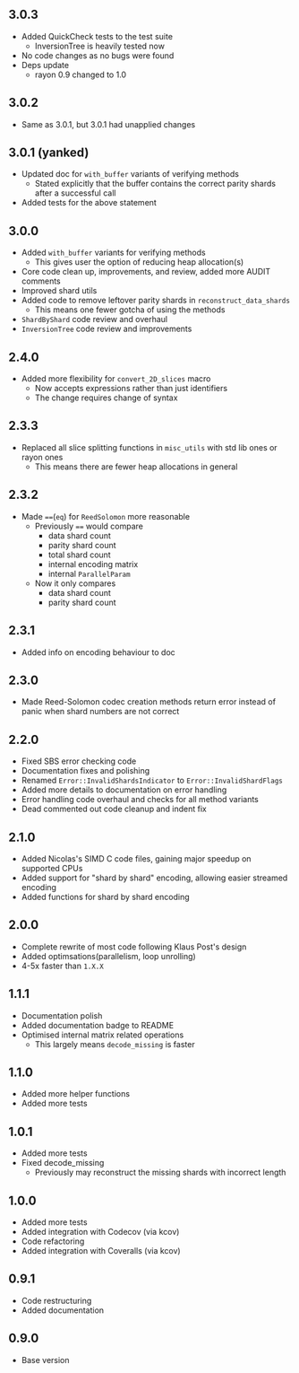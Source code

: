 ## 3.0.3
- Added QuickCheck tests to the test suite
  - InversionTree is heavily tested now
- No code changes as no bugs were found
- Deps update
  - rayon 0.9 changed to 1.0

## 3.0.2
- Same as 3.0.1, but 3.0.1 had unapplied changes

## 3.0.1 (yanked)
- Updated doc for `with_buffer` variants of verifying methods
  - Stated explicitly that the buffer contains the correct parity shards after a successful call
- Added tests for the above statement

## 3.0.0
- Added `with_buffer` variants for verifying methods
  - This gives user the option of reducing heap allocation(s)
- Core code clean up, improvements, and review, added more AUDIT comments
- Improved shard utils
- Added code to remove leftover parity shards in `reconstruct_data_shards`
  - This means one fewer gotcha of using the methods
- `ShardByShard` code review and overhaul
- `InversionTree` code review and improvements

## 2.4.0
- Added more flexibility for `convert_2D_slices` macro
  - Now accepts expressions rather than just identifiers
  - The change requires change of syntax

## 2.3.3
- Replaced all slice splitting functions in `misc_utils` with std lib ones or rayon ones
  - This means there are fewer heap allocations in general

## 2.3.2
- Made `==`(`eq`) for `ReedSolomon` more reasonable
  - Previously `==` would compare
    - data shard count
    - parity shard count
    - total shard count
    - internal encoding matrix
    - internal `ParallelParam`
  - Now it only compares
    - data shard count
    - parity shard count

## 2.3.1
- Added info on encoding behaviour to doc

## 2.3.0
- Made Reed-Solomon codec creation methods return error instead of panic when shard numbers are not correct

## 2.2.0
- Fixed SBS error checking code
- Documentation fixes and polishing
- Renamed `Error::InvalidShardsIndicator` to `Error::InvalidShardFlags`
- Added more details to documentation on error handling
- Error handling code overhaul and checks for all method variants
- Dead commented out code cleanup and indent fix

## 2.1.0
- Added Nicolas's SIMD C code files, gaining major speedup on supported CPUs
- Added support for "shard by shard" encoding, allowing easier streamed encoding
- Added functions for shard by shard encoding

## 2.0.0
- Complete rewrite of most code following Klaus Post's design
- Added optimsations(parallelism, loop unrolling)
- 4-5x faster than `1.X.X`

## 1.1.1
- Documentation polish
- Added documentation badge to README
- Optimised internal matrix related operations
  - This largely means `decode_missing` is faster

## 1.1.0
- Added more helper functions
- Added more tests

## 1.0.1
- Added more tests
- Fixed decode_missing
  - Previously may reconstruct the missing shards with incorrect length

## 1.0.0
- Added more tests
- Added integration with Codecov (via kcov)
- Code refactoring
- Added integration with Coveralls (via kcov)

## 0.9.1
- Code restructuring
- Added documentation

## 0.9.0
- Base version
